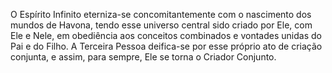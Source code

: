 ﻿O Espírito Infinito eterniza-se concomitantemente com o nascimento dos mundos de Havona, tendo esse universo central sido criado por Ele, com Ele e Nele, em obediência aos conceitos combinados e vontades unidas do Pai e do Filho. A Terceira Pessoa deifica-se por esse próprio ato de criação conjunta, e assim, para sempre, Ele se torna o Criador Conjunto.